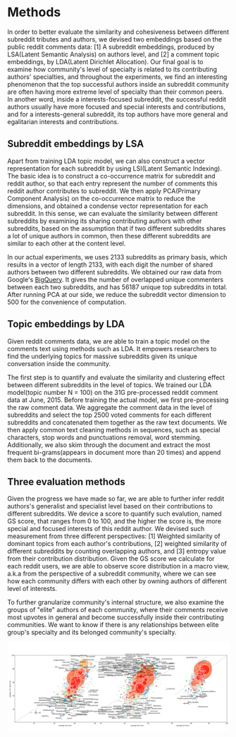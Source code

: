 # Methods

In order to better evaluate the similarity and cohesiveness between different subreddit tributes and authors, we devised two embeddings based on the public reddit comments data: [1] A subreddit embeddings, produced by LSA(Latent Semantic Analysis) on authors level, and [2] a comment topic embeddings, by LDA(Latent Dirichlet Allocation). Our final goal is to examine how community's level of specialty is related to its contributing authors' specialties, and throughout the experiments, we find an interesting phenomenon that the top successful authors inside an subreddit community are often having more extreme level of specialty than their common peers. In another word, inside a interests-focused subreddit, the successful reddit authors usually have more focused and special interests and contributions, and for a interests-general subreddit, its top authors have more general and egalitarian interests and contributions.

## Subreddit embeddings by LSA

Apart from training LDA topic model, we can also construct a vector representation for each subreddit by using LSI(Latent Semantic Indexing). The basic idea is to construct a co-occurrence matrix for subreddit and reddit author, so that each entry represent the number of comments this reddit author contributes to subreddit. We then apply PCA(Primary Component Analysis) on the co-occurrence matrix to reduce the dimensions, and obtained a condense vector representation for each subreddit. In this sense, we can evaluate the similarity between different subreddits by examining its sharing contributing authors with other subreddits, based on the assumption that if two different subreddits shares a lot of unique authors in common, then these different subreddits are similar to each other at the content level. 

In our actual experiments, we uses 2133 subreddits as primary basis, which results in a vector of length 2133, with each digit the number of shared authors between two different subreddits. We obtained our raw data from Google's [BigQuery](https://github.com/lmcinnes/subreddit_mapping/blob/master/BigQuery_queries.sql). It gives the number of overlapped unique commenters between each two subreddits, and has 56187 unique top subreddits in total. After running PCA at our side, we reduce the subreddit vector dimension to 500 for the convenience of computation.

## Topic embeddings by LDA

Given reddit comments data, we are able to train a topic model on the comments text using methods such as LDA. It empowers researchers to find the underlying topics for massive subreddits given its unique conversation inside the community. 

The first step is to quantify and evaluate the similarity and clustering effect between different subreddits in the level of topics. We trained our LDA model(topic number N = 100) on the 31G pre-processed reddit comment data at June, 2015. Before training the actual model, we first pre-processing the raw comment data. We aggregate the comment data in the level of subreddits and select the top 2500 voted comments for each different subreddits and concatenated them together as the raw text documents. We then apply common text cleaning methods in sequences, such as special characters, stop words and punctuations removal, word stemming. Additionally, we also skim through the document and extract the most frequent bi-grams(appears in document more than 20 times) and append them back to the documents.

## Three evaluation methods

Given the progress we have made so far, we are able to further infer reddit authors's generalist and specialist level based on their contributions to different subreddits. We device a score to quantify such evalution, named GS score, that ranges from 0 to 100, and the higher the score is, the more special and focused interests of this reddit author. We devised such measurement from three different perspectives: [1] Weighted similarity of dominant topics from each author's contributions, [2] weighted similarity of different subreddits by counting overlapping authors, and [3] entropy value from their contribution distribution. Given the GS score we calculate for each reddit users, we are able to observe score distribution in a macro view, a.k.a from the perspective of a subreddit community, where we can see how each community differs with each other by owning authors of different level of interests. 

To further granularize community's internal structure, we also examine the groups of "elite" authors of each community, where their comments receive most upvotes in general and become successfully inside their contributing communities. We want to know if there is any relationships between elite group's specialty and its belonged community's specialty. 

![combined-gs-score](https://github.com/chocoluffy/redditQA/blob/master/9-Summary/images/combined-gs-score-new.jpg)
